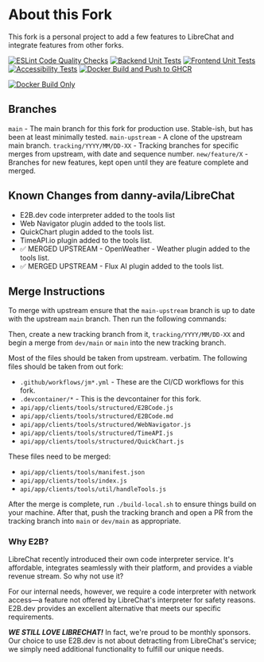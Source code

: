# About this Fork

This fork is a personal project to add a few features to LibreChat and integrate features from other forks.

[![ESLint Code Quality Checks](https://github.com/jmaddington/LibreChat/actions/workflows/eslint-ci.yml/badge.svg)](https://github.com/jmaddington/LibreChat/actions/workflows/eslint-ci.yml)
[![Backend Unit Tests](https://github.com/jmaddington/LibreChat/actions/workflows/backend-review.yml/badge.svg)](https://github.com/jmaddington/LibreChat/actions/workflows/backend-review.yml)
[![Frontend Unit Tests](https://github.com/jmaddington/LibreChat/actions/workflows/frontend-review.yml/badge.svg)](https://github.com/jmaddington/LibreChat/actions/workflows/frontend-review.yml)
[![Accessibility Tests](https://github.com/jmaddington/LibreChat/actions/workflows/a11y.yml/badge.svg)](https://github.com/jmaddington/LibreChat/actions/workflows/a11y.yml)
[![Docker Build and Push to GHCR](https://github.com/jmaddington/LibreChat/actions/workflows/deploy-jm.yml/badge.svg)](https://github.com/jmaddington/LibreChat/actions/workflows/deploy-jm.yml)
<!-- Docker Build Only badge will appear after first workflow run -->
[![Docker Build Only](https://img.shields.io/badge/Docker%20Build%20Only-Ready-blue)](https://github.com/jmaddington/LibreChat/actions/workflows/deploy-jm-build-only.yml)

## Branches
`main` - The main branch for this fork for production use. Stable-ish, but has been at least minimally tested.
`main-upstream` - A clone of the upstream main branch.
`tracking/YYYY/MM/DD-XX` - Tracking branches for specific merges from upstream, with date and sequence number.
`new/feature/X` - Branches for new features, kept open until they are feature complete and merged.

## Known Changes from danny-avila/LibreChat
- E2B.dev code interpreter added to the tools list
- Web Navigator plugin added to the tools list.
- QuickChart plugin added to the tools list.
- TimeAPI.io plugin added to the tools list.
- ✅ MERGED UPSTREAM - OpenWeather - Weather plugin added to the tools list.
- ✅ MERGED UPSTREAM - Flux AI plugin added to the tools list.


## Merge Instructions

To merge with upstream ensure that the `main-upstream` branch is up to date with the upstream `main` branch. Then run the following commands:

Then, create a new tracking branch from it, `tracking/YYYY/MM/DD-XX` and begin a merge from `dev/main` or `main` into the new tracking branch.

Most of the files should be taken from upstream. verbatim. The following files should be taken from out fork:

 - `.github/workflows/jm*.yml` - These are the CI/CD workflows for this fork.
 - `.devcontainer/*` - This is the devcontainer for this fork.
 - `api/app/clients/tools/structured/E2BCode.js`
 - `api/app/clients/tools/structured/E2BCode.md`
 - `api/app/clients/tools/structured/WebNavigator.js`
 - `api/app/clients/tools/structured/TimeAPI.js`
 - `api/app/clients/tools/structured/QuickChart.js`

These files need to be merged:

- `api/app/clients/tools/manifest.json`
- `api/app/clients/tools/index.js`
- `api/app/clients/tools/util/handleTools.js`

After the merge is complete, run `./build-local.sh` to ensure things build on your machine. After that, push the tracking branch
and open a PR from the tracking branch into `main` or `dev/main` as appropriate.

### Why E2B?
LibreChat recently introduced their own code interpreter service. It's affordable, integrates seamlessly with their platform, and provides a viable revenue stream. So why not use it?

For our internal needs, however, we require a code interpreter with network access—a feature not offered by LibreChat's interpreter for safety reasons. E2B.dev provides an excellent alternative that meets our specific requirements.

***WE STILL LOVE LIBRECHAT!*** In fact, we're proud to be monthly sponsors. Our choice to use E2B.dev is not about detracting from LibreChat's service; we simply need additional functionality to fulfill our unique needs.
